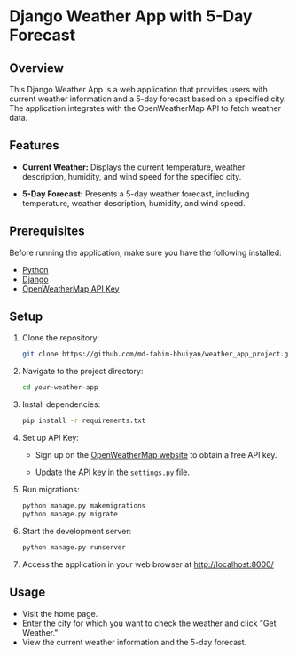 # Django Weather App with 5-Day Forecast

## Overview

This Django Weather App is a web application that provides users with current weather information and a 5-day forecast based on a specified city. The application integrates with the OpenWeatherMap API to fetch weather data.

## Features

- **Current Weather:** Displays the current temperature, weather description, humidity, and wind speed for the specified city.

- **5-Day Forecast:** Presents a 5-day weather forecast, including temperature, weather description, humidity, and wind speed.

## Prerequisites

Before running the application, make sure you have the following installed:

- [Python](https://www.python.org/)
- [Django](https://www.djangoproject.com/)
- [OpenWeatherMap API Key](https://openweathermap.org/api)

## Setup

1. Clone the repository:

    ```bash
    git clone https://github.com/md-fahim-bhuiyan/weather_app_project.git
    ```

2. Navigate to the project directory:

    ```bash
    cd your-weather-app
    ```

3. Install dependencies:

    ```bash
    pip install -r requirements.txt
    ```

4. Set up API Key:

   - Sign up on the [OpenWeatherMap website](https://openweathermap.org/api) to obtain a free API key.

   - Update the API key in the `settings.py` file.

5. Run migrations:

    ```bash
    python manage.py makemigrations
    python manage.py migrate
    ```

6. Start the development server:

    ```bash
    python manage.py runserver
    ```

7. Access the application in your web browser at [http://localhost:8000/](http://localhost:8000/)

## Usage

- Visit the home page.
- Enter the city for which you want to check the weather and click "Get Weather."
- View the current weather information and the 5-day forecast.




